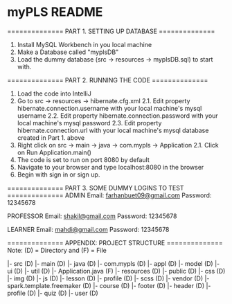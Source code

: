 # myPLS README

============== PART 1. SETTING UP DATABASE ==============
1. Install MySQL Workbench in you local machine
2. Make a Database called "myplsDB"
3. Load the dummy database (src -> resources -> myplsDB.sql) to start with.


============== PART 2. RUNNING THE CODE ==============
1. Load the code into IntelliJ
2. Go to src -> resources -> hibernate.cfg.xml
	2.1. Edit property hibernate.connection.username with your local machine's mysql username
	2.2. Edit property hibernate.connection.password with your local machine's mysql password
	2.3. Edit property hibernate.connection.url with your local machine's mysql database created in Part 1. above
2. Right click on src -> main -> java -> com.mypls -> Application
	2.1. Click on Run Application.main()
3. The code is set to run on port 8080 by default
4. Navigate to your browser and type localhost:8080 in the browser
5. Begin with sign in or sign up.






============== PART 3. SOME DUMMY LOGINS TO TEST ==============
ADMIN
Email: farhanbuet09@gmail.com 
Password: 12345678

PROFESSOR
Email: shakil@gmail.com
Password: 12345678

LEARNER
Email: mahdi@gmail.com
Password: 12345678






============== APPENDIX: PROJECT STRUCTURE ==============
Note: (D) = Directory and (F) = File

|- src (D)
	|- main (D)
		|- java (D)
			|- com.mypls (D)
				|- appl (D)
				|- model (D)
				|- ui (D)
				|- util (D)
				|- Application.java (F)
		|- resources (D)
			|- public (D)
				|- css (D)
				|- img (D)
				|- js (D)
				|- lesson (D)
				|- profile (D)
				|- scss (D)
				|- vendor (D)
			|- spark.template.freemaker (D)
				|- course (D)
				|- footer (D)
				|- header (D)
				|- profile (D)
				|- quiz (D)
				|- user (D)